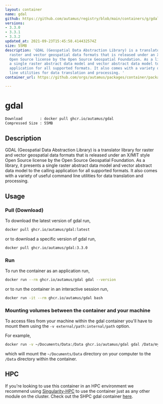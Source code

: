 ```yaml
---
layout: container
name: gdal
github: https://github.com/autamus/registry/blob/main/containers/g/gdal/spack.yaml
versions:
- 3.3.0
- 3.3.1
- 3.3.2
updated_at: 2021-09-23T15:45:58.414432574Z
size: 55MB
description: 'GDAL (Geospatial Data Abstraction Library) is a translator library for
  raster and vector geospatial data formats that is released under an X/MIT style
  Open Source license by the Open Source Geospatial Foundation. As a library, it presents
  a single raster abstract data model and vector abstract data model to the calling
  application for all supported formats. It also comes with a variety of useful command
  line utilities for data translation and processing. '
container_url: https://github.com/orgs/autamus/packages/container/package/gdal

---
```

# gdal
```bash 
Download        : docker pull ghcr.io/autamus/gdal
Compressed Size : 55MB
```

## Description
GDAL (Geospatial Data Abstraction Library) is a translator library for raster and vector geospatial data formats that is released under an X/MIT style Open Source license by the Open Source Geospatial Foundation. As a library, it presents a single raster abstract data model and vector abstract data model to the calling application for all supported formats. It also comes with a variety of useful command line utilities for data translation and processing. 

## Usage
### Pull (Download)
To download the latest version of gdal run,

```bash
docker pull ghcr.io/autamus/gdal:latest
```

or to download a specific version of gdal run,

```bash
docker pull ghcr.io/autamus/gdal:3.3.0
```
### Run
To run the container as an application run,
```bash
docker run --rm ghcr.io/autamus/gdal gdal --version
```

or to run the container in an interactive session run,
```bash
docker run -it --rm ghcr.io/autamus/gdal bash
```

### Mounting volumes between the container and your machine
To access files from your machine within the gdal container you'll have to mount them using the `-v external/path:internal/path` option.

For example,
```bash
docker run -v ~/Documents/Data:/Data ghcr.io/autamus/gdal gdal /Data/myData.csv
```
which will mount the `~/Documents/Data` directory on your computer to the `/Data` directory within the container.

## HPC
If you're looking to use this container in an HPC environment we recommend using [Singularity-HPC](https://singularity-hpc.readthedocs.io) to use the container just as any other module on the cluster. Check out the SHPC gdal container [here](https://singularityhub.github.io/singularity-hpc/r/ghcr.io-autamus-gdal/).